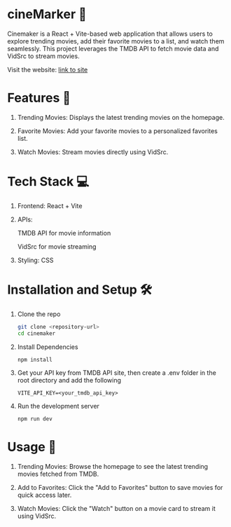 # cineMarker 🎥

Cinemaker is a React + Vite-based web application that allows users to explore trending movies, add their favorite movies to a list, and watch them seamlessly. This project leverages the TMDB API to fetch movie data and VidSrc to stream movies.

Visit the website: [link to site](https://cine-deploy.vercel.app/)

# Features 🚀

1. Trending Movies: Displays the latest trending movies on the homepage.

2. Favorite Movies: Add your favorite movies to a personalized favorites list.

3. Watch Movies: Stream movies directly using VidSrc.

# Tech Stack 💻
1. Frontend: React + Vite

2. APIs:

    TMDB API for movie information

    VidSrc for movie streaming

3. Styling: CSS

# Installation and Setup 🛠️

1. Clone the repo

   ``` bash
   git clone <repository-url>
   cd cinemaker

   ```

2. Install Dependencies

   ``` bash
   npm install
   ```

3. Get your API key from TMDB API site, then create a .env folder in the root directory and add the following
   ``` .env
   VITE_API_KEY=<your_tmdb_api_key>
   ```

4. Run the development server
   ``` bash
   npm run dev
   ```

# Usage 📖
1. Trending Movies:
  Browse the homepage to see the latest trending movies fetched from TMDB.

2. Add to Favorites:
  Click the "Add to Favorites" button to save movies for quick access later.

3. Watch Movies:
   Click the "Watch" button on a movie card to stream it using VidSrc.
